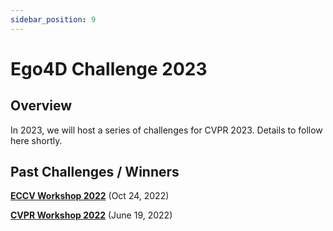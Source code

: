 ```yaml
---
sidebar_position: 9
---
```


# Ego4D Challenge 2023

## Overview


In 2023, we will host a series of challenges for CVPR 2023.  Details to follow here shortly.


## Past Challenges / Winners
**[ECCV Workshop 2022](https://ego4d-data.org/workshops/eccv22/)** (Oct 24, 2022)

**[CVPR Workshop 2022](https://ego4d-data.org/workshops/cvpr22/)** (June 19, 2022)

[Colab Badge]:          https://colab.research.google.com/assets/colab-badge.svg
